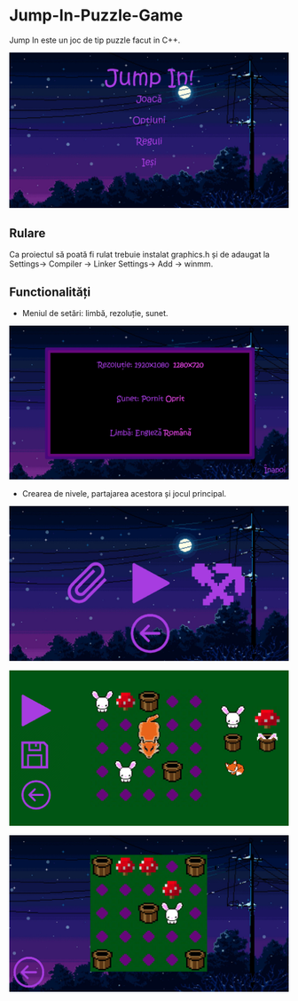 # Jump-In-Puzzle-Game

Jump In este un joc de tip puzzle facut in C++.

![alt text](https://raw.githubusercontent.com/MEinfo724/Jump-In-Puzzle-Game/main/PozeJoc/Meniul%20Principal.png)
## Rulare
Ca proiectul să poată fi rulat trebuie instalat graphics.h și de adaugat la Settings-> Compiler -> Linker Settings-> Add -> winmm.

## Functionalități

* Meniul de setări: limbă, rezoluție, sunet.

![alt text](https://raw.githubusercontent.com/MEinfo724/Jump-In-Puzzle-Game/main/PozeJoc/Meniul%20de%20setari.png)

* Crearea de nivele, partajarea acestora și jocul principal.

![alt text](https://raw.githubusercontent.com/MEinfo724/Jump-In-Puzzle-Game/main/PozeJoc/Meniul%20de%20joc.png)

![alt text](https://raw.githubusercontent.com/MEinfo724/Jump-In-Puzzle-Game/main/PozeJoc/Creare%20de%20nivel.png)

![alt text](https://raw.githubusercontent.com/MEinfo724/Jump-In-Puzzle-Game/main/PozeJoc/Exemplu%20de%20nivel.png)
